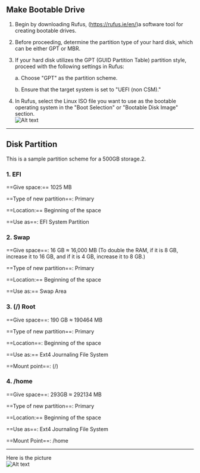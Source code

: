 ## Make Bootable Drive

1.  Begin by downloading Rufus, (https://rufus.ie/en/)a software tool for creating bootable drives.
    
2.  Before proceeding, determine the partition type of your hard disk, which can be either GPT or MBR.
    
3.  If your hard disk utilizes the GPT (GUID Partition Table) partition style, proceed with the following settings in Rufus:
    
    a. Choose "GPT" as the partition scheme.
    
    b. Ensure that the target system is set to "UEFI (non CSM)."
    
4.  In Rufus, select the Linux ISO file you want to use as the bootable operating system in the "Boot Selection" or "Bootable Disk Image" section.  
![Alt text](https://cdn.discordapp.com/attachments/1170953274384453702/1171086283817353296/https3A2F2Fprod-files-secure.png?ex=655b6617&is=6548f117&hm=4cbe434a071f437557579603ced98048a10bc1835349521116b8ab7329ebe137&)



* * *

## Disk Partition

This is a sample partition scheme for a 500GB storage.2.

### 1\. EFI

==Give space:== 1025 MB

==Type of new partition==: Primary

==Location:== Beginning of the space

==Use as==: EFI System Partition

### 2\. Swap

==Give space==: 16 GB $\approx$ 16,000 MB (To double the RAM, if it is 8 GB, increase it to 16 GB, and if it is 4 GB, increase it to 8 GB.)

==Type of new partition==: Primary

==Location:== Beginning of the space

==Use as:== Swap Area

### 3\. (/) Root

==Give space==: 190 GB $\approx$ 190464 MB

==Type of new partition==: Primary

==Location==: Beginning of the space

==Use as:== Ext4 Journaling File System

==Mount point==: (/)

### 4\. /home

==Give space==: 293GB $\approx$ 292134 MB

==Type of new partition==: Primary

==Location:== Beginning of the space

==Use as==: Ext4 Journaling File System

==Mount Point==: /home

* * *

Here is the picture  
![Alt text](https://cdn.discordapp.com/attachments/1170953274384453702/1171086290125602847/https3A2F2Fprod-files-secure.png?ex=655b6619&is=6548f119&hm=b8e30bf96035e940a625c9d1ea22df9f6184178ab72ed777bf5eda107d2adc95&)

